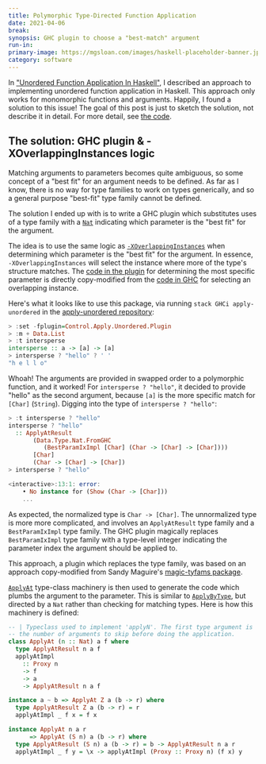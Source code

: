 ```yaml
---
title: Polymorphic Type-Directed Function Application
date: 2021-04-06
break:
synopsis: GHC plugin to choose a "best-match" argument
run-in:
primary-image: https://mgsloan.com/images/haskell-placeholder-banner.jpg
category: software
---
```


In ["Unordered Function Application In Haskell"][], I described an
approach to implementing unordered function application in Haskell.
This approach only works for monomorphic functions and
arguments. Happily, I found a solution to this issue! The goal of this
post is just to sketch the solution, not describe it in detail. For
more detail, see [the code][].

["Unordered Function Application In Haskell"]: /posts/unordered-apply
[the code]: https://github.com/mgsloan/apply-unordered/blob/master/apply-unordered/src/Control/Apply/Unordered/Plugin.h

## The solution: GHC plugin & -XOverlappingInstances logic

Matching arguments to parameters becomes quite ambiguous, so some
concept of a "best fit" for an argument needs to be defined.  As far
as I know, there is no way for type families to work on types
generically, and so a general purpose "best-fit" type family cannot be
defined.

The solution I ended up with is to write a GHC plugin which
substitutes uses of a type family with a [`Nat`][] indicating which
parameter is the "best fit" for the argument.

[`Nat`]: https://hackage.haskell.org/package/base/docs/GHC-TypeNats.html#t:Nat

The idea is to use the same logic as [`-XOverlappingInstances`][] when
determining which parameter is the "best fit" for the argument. In
essence, `-XOverlappingInstances` will select the instance where more
of the type's structure matches. The [code in the plugin][] for
determining the most specific parameter is directly copy-modified from
the [code in GHC][] for selecting an overlapping instance.

[`-XOverlappingInstances`]: https://ghc.gitlab.haskell.org/ghc/doc/users_guide/exts/instances.html#instance-overlap
[code in the plugin]: https://github.com/mgsloan/apply-unordered/blob/111b90ed898648deee97e776752f010ee56877e7/apply-unordered/src/Control/Apply/Unordered/Plugin.hs#L75
[code in GHC]: https://github.com/ghc/ghc/blob/be3c0d62c73361b8805a51a88770991c3b6f9331/compiler/GHC/Core/InstEnv.hs#L956

Here's what it looks like to use this package, via running `stack GHCi
apply-unordered` in the [apply-unordered repository][]:

[apply-unordered repository]: https://github.com/mgsloan/apply-unordered/

```haskell
> :set -fplugin=Control.Apply.Unordered.Plugin
> :m + Data.List
> :t intersperse
intersperse :: a -> [a] -> [a]
> intersperse ? "hello" ? ' '
"h e l l o"
```

Whoah! The arguments are provided in swapped order to a polymorphic
function, and it worked! For `intersperse ? "hello"`, it decided to
provide "hello" as the second argument, because `[a]` is the more
specific match for `[Char]` (`String`). Digging into the type of
`intersperse ? "hello"`:

```haskell
> :t intersperse ? "hello"
intersperse ? "hello"
  :: ApplyAtResult
       (Data.Type.Nat.FromGHC
          (BestParamIxImpl [Char] (Char -> [Char] -> [Char])))
       [Char]
       (Char -> [Char] -> [Char])
> intersperse ? "hello"

<interactive>:13:1: error:
    • No instance for (Show (Char -> [Char]))
    ...
```

As expected, the normalized type is `Char -> [Char]`. The unnormalized
type is more more complicated, and involves an `ApplyAtResult` type
family and a `BestParamIxImpl` type family. The GHC plugin magically
replaces `BestParamIxImpl` type family with a type-level integer
indicating the parameter index the argument should be applied
to.

This approach, a plugin which replaces the type family, was based on
an approach copy-modified from Sandy Maguire's [magic-tyfams
package]().

[magic-tyfams package]: https://hackage.haskell.org/package/magic-tyfams

[`ApplyAt`][] type-class machinery is then used to generate the code which
plumbs the argument to the parameter. This is similar to
[`ApplyByType`][], but directed by a `Nat` rather than checking for
matching types.  Here is how this machinery is defined:

[`ApplyAt`]: https://github.com/mgsloan/apply-unordered/blob/master/apply-unordered/src/Control/Apply/Positional.hs
[`ApplyByType`]: https://github.com/mgsloan/apply-unordered/blob/111b90ed898648deee97e776752f010ee56877e7/apply-unordered-mono/src/Control/Apply/Unordered/Mono.hs#L134

```haskell
-- | Typeclass used to implement 'applyN'. The first type argument is
-- the number of arguments to skip before doing the application.
class ApplyAt (n :: Nat) a f where
  type ApplyAtResult n a f
  applyAtImpl
    :: Proxy n
    -> f
    -> a
    -> ApplyAtResult n a f

instance a ~ b => ApplyAt Z a (b -> r) where
  type ApplyAtResult Z a (b -> r) = r
  applyAtImpl _ f x = f x

instance ApplyAt n a r
      => ApplyAt (S n) a (b -> r) where
  type ApplyAtResult (S n) a (b -> r) = b -> ApplyAtResult n a r
  applyAtImpl _ f y = \x -> applyAtImpl (Proxy :: Proxy n) (f x) y
```
